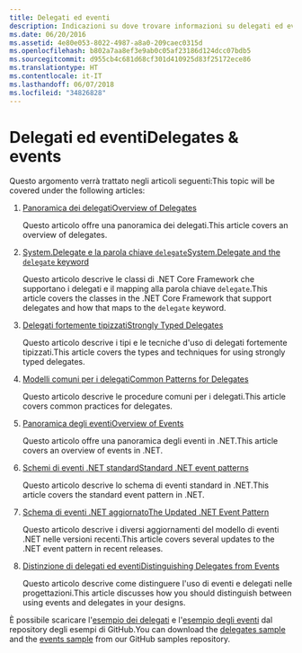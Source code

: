 ```yaml
---
title: Delegati ed eventi
description: Indicazioni su dove trovare informazioni su delegati ed eventi nella documentazione di .NET Core.
ms.date: 06/20/2016
ms.assetid: 4e80e053-8022-4987-a8a0-209caec0315d
ms.openlocfilehash: b802a7aa8ef3e9ab0c05af23186d124dcc07bdb5
ms.sourcegitcommit: d955cb4c681d68cf301d410925d83f25172ece86
ms.translationtype: HT
ms.contentlocale: it-IT
ms.lasthandoff: 06/07/2018
ms.locfileid: "34826828"
---
```

# <a name="delegates--events"></a><span data-ttu-id="ad906-103">Delegati ed eventi</span><span class="sxs-lookup"><span data-stu-id="ad906-103">Delegates & events</span></span>

<span data-ttu-id="ad906-104">Questo argomento verrà trattato negli articoli seguenti:</span><span class="sxs-lookup"><span data-stu-id="ad906-104">This topic will be covered under the following articles:</span></span>

1. [<span data-ttu-id="ad906-105">Panoramica dei delegati</span><span class="sxs-lookup"><span data-stu-id="ad906-105">Overview of Delegates</span></span>](delegates-overview.md)

    <span data-ttu-id="ad906-106">Questo articolo offre una panoramica dei delegati.</span><span class="sxs-lookup"><span data-stu-id="ad906-106">This article covers an overview of delegates.</span></span>

2. [<span data-ttu-id="ad906-107">System.Delegate e la parola chiave `delegate`</span><span class="sxs-lookup"><span data-stu-id="ad906-107">System.Delegate and the `delegate` keyword</span></span>](delegate-class.md)

    <span data-ttu-id="ad906-108">Questo articolo descrive le classi di .NET Core Framework che supportano i delegati e il mapping alla parola chiave `delegate`.</span><span class="sxs-lookup"><span data-stu-id="ad906-108">This article covers the classes in the .NET Core Framework that support delegates and how that maps to the `delegate` keyword.</span></span>

3. [<span data-ttu-id="ad906-109">Delegati fortemente tipizzati</span><span class="sxs-lookup"><span data-stu-id="ad906-109">Strongly Typed Delegates</span></span>](delegates-strongly-typed.md)

    <span data-ttu-id="ad906-110">Questo articolo descrive i tipi e le tecniche d'uso di delegati fortemente tipizzati.</span><span class="sxs-lookup"><span data-stu-id="ad906-110">This article covers the types and techniques for using strongly typed delegates.</span></span>

4. [<span data-ttu-id="ad906-111">Modelli comuni per i delegati</span><span class="sxs-lookup"><span data-stu-id="ad906-111">Common Patterns for Delegates</span></span>](delegates-patterns.md)

    <span data-ttu-id="ad906-112">Questo articolo descrive le procedure comuni per i delegati.</span><span class="sxs-lookup"><span data-stu-id="ad906-112">This article covers common practices for delegates.</span></span>

5. [<span data-ttu-id="ad906-113">Panoramica degli eventi</span><span class="sxs-lookup"><span data-stu-id="ad906-113">Overview of Events</span></span>](events-overview.md)

    <span data-ttu-id="ad906-114">Questo articolo offre una panoramica degli eventi in .NET.</span><span class="sxs-lookup"><span data-stu-id="ad906-114">This article covers an overview of events in .NET.</span></span>

6. [<span data-ttu-id="ad906-115">Schemi di eventi .NET standard</span><span class="sxs-lookup"><span data-stu-id="ad906-115">Standard .NET event patterns</span></span>](event-pattern.md)

    <span data-ttu-id="ad906-116">Questo articolo descrive lo schema di eventi standard in .NET.</span><span class="sxs-lookup"><span data-stu-id="ad906-116">This article covers the standard event pattern in .NET.</span></span>

7. [<span data-ttu-id="ad906-117">Schema di eventi .NET aggiornato</span><span class="sxs-lookup"><span data-stu-id="ad906-117">The Updated .NET Event Pattern</span></span>](modern-events.md)

    <span data-ttu-id="ad906-118">Questo articolo descrive i diversi aggiornamenti del modello di eventi .NET nelle versioni recenti.</span><span class="sxs-lookup"><span data-stu-id="ad906-118">This article covers several updates to the .NET event pattern in recent releases.</span></span>

8. [<span data-ttu-id="ad906-119">Distinzione di delegati ed eventi</span><span class="sxs-lookup"><span data-stu-id="ad906-119">Distinguishing Delegates from Events</span></span>](distinguish-delegates-events.md)

    <span data-ttu-id="ad906-120">Questo articolo descrive come distinguere l'uso di eventi e delegati nelle progettazioni.</span><span class="sxs-lookup"><span data-stu-id="ad906-120">This article discusses how you should distinguish between using events and delegates in your designs.</span></span>
 
<span data-ttu-id="ad906-121">È possibile scaricare l'[esempio dei delegati](https://github.com/dotnet/samples/tree/master/csharp/delegates-and-events) e l'[esempio degli eventi](https://github.com/dotnet/samples/tree/master/csharp/events) dal repository degli esempi di GitHub.</span><span class="sxs-lookup"><span data-stu-id="ad906-121">You can download the [delegates sample](https://github.com/dotnet/samples/tree/master/csharp/delegates-and-events) and the [events sample](https://github.com/dotnet/samples/tree/master/csharp/events) from our GitHub samples repository.</span></span>
